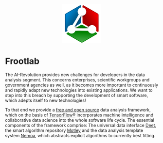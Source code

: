 <div align="center">
  <a href="https://www.frootlab.org">
    <img src="https://github.com/frootlab/corporate/blob/master/design/logo/frootlab/latest/png/Frootlab-128.png">
  </a>
  <br>
</div>

Frootlab
========

The AI-Revolution provides new challenges for developers in the data analysis
segment. This concerns enterprises, scientific workgroups and government
agencies as well, as it becomes more important to continuously and rapidly adapt
new technologies into existing applications. We want to step into this breach by
supporting the development of smart software, which adepts itself to new
technologies!

To that end we provide a [free and open
source](https://en.wikipedia.org/wiki/Free_and_open-source_software) data
analysis framework, which on the basis of
[TensorFlow®](https://www.tensorflow.org/) incorporates machine intelligence and
collaborative data science into the whole software life cycle. The essential
components of the framework comprise: The universal data interface
[Deet](https://www.frootlab.org/deet.html), the smart algorithm repository
[Motley](https://www.frootlab.org/motley.html) and the data analysis template
system [Nemoa](https://www.frootlab.org/nemoa.html), which abstracts explicit
algorithms to currently best fitting.
